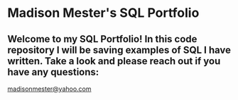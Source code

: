 # Madison Mester's SQL Portfolio
## Welcome to my SQL Portfolio! In this code repository I will be saving examples of SQL I have written. Take a look and please reach out if you have any questions:
madisonmester@yahoo.com
